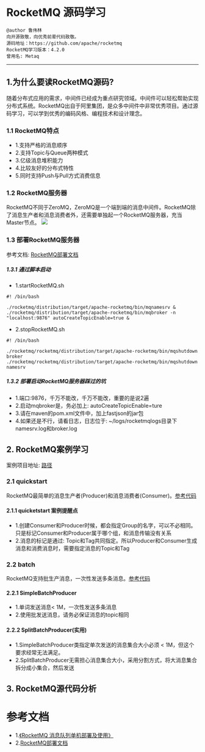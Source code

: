 # RocketMQ 源码学习
```
@author 鲁伟林
向开源致敬，向优秀前辈代码致敬。
源码地址：https://github.com/apache/rocketmq
RocketMQ学习版本：4.2.0
曾用名: Metaq
```
---

## 1.为什么要读RocketMQ源码?
随着分布式应用的需求，中间件已经成为重点研究领域。中间件可以轻松帮助实现分布式系统。RocketMQ出自于阿里集团，是众多中间件中非常优秀项目。通过源码学习，可以学到优秀的编码风格、编程技术和设计理念。

### 1.1 RocketMQ特点
- 1.支持严格的消息顺序
- 2.支持Topic与Queue两种模式
- 3.亿级消息堆积能力
- 4.比较友好的分布式特性
- 5.同时支持Push与Pull方式消费信息

### 1.2 RocketMQ服务器
RocketMQ不同于ZeroMQ，ZeroMQ是一个端到端的消息中间件。RocketMQ除了消息生产者和消息消费者外，还需要单独起一个RocketMQ服务器，充当Master节点。
![](https://img-blog.csdn.net/20160408142513136)

### 1.3 部署RocketMQ服务器
参考文档: [RocketMQ部署文档](https://rocketmq.apache.org/docs/quick-start/)

##### 1.3.1 通过脚本启动
- 1.startRocketMQ.sh

```
#! /bin/bash

./rocketmq/distribution/target/apache-rocketmq/bin/mqnamesrv &
./rocketmq/distribution/target/apache-rocketmq/bin/mqbroker -n "localhost:9876" autoCreateTopicEnable=true &
```

- 2.stopRocketMQ.sh

```
#! /bin/bash

./rocketmq/rocketmq/distribution/target/apache-rocketmq/bin/mqshutdown broker
./rocketmq/rocketmq/distribution/target/apache-rocketmq/bin/mqshutdown namesrv
```

##### 1.3.2 部署启动RocketMQ服务器踩过的坑
- 1.端口:9876，千万不能改，千万不能改，重要的是说2遍
- 2.启动mqbroker是，务必加上: autoCreateTopicEnable=ture
- 3.请在maven的pom.xml文件中，加上fastjson的jar包
- 4.如果还是不行，请看日志，日志位于: ~/logs/rocketmqlogs目录下namesrv.log和broker.log

## 2. RocketMQ案例学习
案例项目地址: [路径](https://github.com/thinkingfioa/rocketmq-learning/tree/master/rocketmq-example/src/main/java/org/lwl/rocketmq)

### 2.1 quickstart
RocketMQ最简单的消息生产者(Producer)和消息消费者(Consumer)。[参考代码](https://github.com/thinkingfioa/rocketmq-learning/tree/master/rocketmq-example/src/main/java/org/lwl/rocketmq/quickstart)

#### 2.1.1 quicketstart 案例提醒点
 - 1.创建Consumer和Producer时候，都会指定Group的名字，可以不必相同。只是标记Consumer和Producer属于哪个组，和消息传输没有关系
 - 2.消息的标记是通过: Topic和Tag共同指定。所以Producer和Consumer生成消息和消费消息时，需要指定消息的Topic和Tag

### 2.2 batch
RocketMQ支持批生产消息，一次性发送多条消息。[参考代码](https://github.com/thinkingfioa/rocketmq-learning/tree/master/rocketmq-example/src/main/java/org/lwl/rocketmq/batch)

#### 2.2.1 SimpleBatchProducer
- 1.单词发送消息< 1M，一次性发送多条消息
- 2.使用批发送消息，请务必保证消息的topic相同

#### 2.2.2 SplitBatchProducer(实用)
- 1.SimpleBatchProducer类指定单次发送的消息集合大小必须 < 1M，但这个要求经常无法满足。
- 2.SplitBatchProducer无需担心消息集合大小，采用分割方式，将大消息集合拆分成小集合，然后发送


## 3. RocketMQ源代码分析

# 参考文档
- 1.[《RocketMQ 消息队列单机部署及使用》](https://blog.csdn.net/loongshawn/article/details/51086876)
- 2.[RocketMQ部署文档](https://rocketmq.apache.org/docs/quick-start/)
